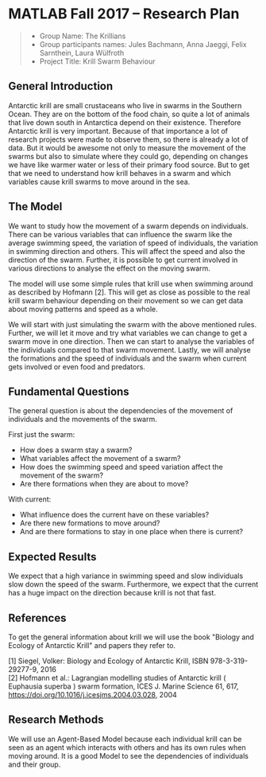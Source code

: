 # MATLAB Fall 2017 – Research Plan

> * Group Name: The Krillians
> * Group participants names: Jules Bachmann, Anna Jaeggi, Felix Sarnthein, Laura Wülfroth
> * Project Title: Krill Swarm Behaviour

## General Introduction

Antarctic krill are small crustaceans who live in swarms in the Southern Ocean. They are on the bottom of the food chain, so quite a lot of animals that live down south in Antarctica depend on their existence. Therefore Antarctic krill is very important. Because of that importance a lot of research projects were made to observe them, so there is already a lot of data. But it would be awesome not only to measure the movement of the swarms but also to simulate where they could go, depending on changes we have like warmer water or less of their primary food source. But to get that we need to understand how krill behaves in a swarm and which variables cause krill swarms to move around in the sea.


## The Model

We want to study how the movement of a swarm depends on individuals. There can be various variables that can influence the swarm like the average swimming speed, the variation of speed of individuals, the variation in swimming direction and others. This will affect the speed and also the direction of the swarm. Further, it is possible to get current involved in various directions to analyse the effect on the moving swarm.

The model will use some simple rules that krill use when swimming around as described by Hofmann [2]. This will get as close as possible to the real krill swarm behaviour depending on their movement so we can get data about moving patterns and speed as a whole. 

We will start with just simulating the swarm with the above mentioned rules. Further, we will let it move and try what variables we can change to get a swarm move in one direction. Then we can start to analyse the variables of the individuals compared to that swarm movement. Lastly, we will analyse the formations and the speed of individuals and the swarm when current gets involved or even food and predators.


## Fundamental Questions

The general question is about the dependencies of the movement of individuals and the movements of the swarm.

First just the swarm:
* How does a swarm stay a swarm?
* What variables affect the movement of a swarm? 
* How does the swimming speed and speed variation affect the movement of the swarm?
* Are there formations when they are about to move?
	
With current:
* What influence does the current have on these variables?
* Are there new formations to move around?
* And are there formations to stay in one place when there is current?


## Expected Results

We expect that a high variance in swimming speed and slow individuals slow down the speed of the swarm. Furthermore, we expect that the current has a huge impact on the direction because krill is not that fast.


## References 

To get the general information about krill we will use the book "Biology and Ecology of Antarctic Krill" and papers they refer to.

[1] Siegel, Volker: Biology and Ecology of Antarctic Krill, ISBN 978-3-319-29277-9, 2016 <br />
[2] Hofmann et al.: Lagrangian modelling studies of Antarctic krill ( Euphausia superba ) swarm formation, ICES J. Marine Science 61, 617, https://doi.org/10.1016/j.icesjms.2004.03.028, 2004


## Research Methods

We will use an Agent-Based Model because each individual krill can be seen as an agent which interacts with others and has its own rules when moving around. It is a good Model to see the dependencies of individuals and their group.
